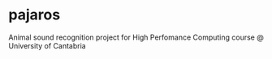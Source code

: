 # pajaros
Animal sound recognition project for High Perfomance Computing course @ University of Cantabria
